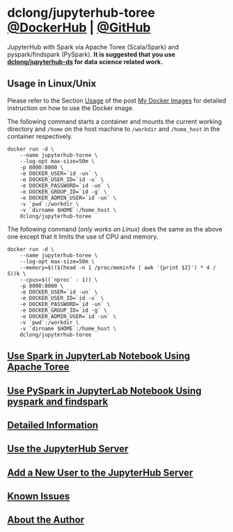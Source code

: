 # dclong/jupyterhub-toree [@DockerHub](https://hub.docker.com/r/dclong/jupyterhub-toree/) | [@GitHub](https://github.com/dclong/docker-jupyterhub-toree)

JupyterHub with Spark via Apache Toree (Scala/Spark) and pyspark/findspark (PySpark).
**It is suggested that you use [dclong/jupyterhub-ds](https://hub.docker.com/r/dclong/jupyterhub-ds/)
for data science related work.**


## Usage in Linux/Unix

Please refer to the Section
[Usage](http://www.legendu.net/en/blog/my-docker-images/#usage)
of the post [My Docker Images](http://www.legendu.net/en/blog/my-docker-images/) 
for detailed instruction on how to use the Docker image.

The following command starts a container 
and mounts the current working directory and `/home` on the host machine 
to `/workdir` and `/home_host` in the container respectively.
```
docker run -d \
    --name jupyterhub-toree \
    --log-opt max-size=50m \
    -p 8000:8000 \
    -e DOCKER_USER=`id -un` \
    -e DOCKER_USER_ID=`id -u` \
    -e DOCKER_PASSWORD=`id -un` \
    -e DOCKER_GROUP_ID=`id -g` \
    -e DOCKER_ADMIN_USER=`id -un` \
    -v `pwd`:/workdir \
    -v `dirname $HOME`:/home_host \
    dclong/jupyterhub-toree
```
The following command (*only works on Linux*) does the same as the above one 
except that it limits the use of CPU and memory.
```
docker run -d \
    --name jupyterhub-toree \
    --log-opt max-size=50m \
    --memory=$(($(head -n 1 /proc/meminfo | awk '{print $2}') * 4 / 5))k \
    --cpus=$((`nproc` - 1)) \
    -p 8000:8000 \
    -e DOCKER_USER=`id -un` \
    -e DOCKER_USER_ID=`id -u` \
    -e DOCKER_PASSWORD=`id -un` \
    -e DOCKER_GROUP_ID=`id -g` \
    -e DOCKER_ADMIN_USER=`id -un` \
    -v `pwd`:/workdir \
    -v `dirname $HOME`:/home_host \
    dclong/jupyterhub-toree
```
## [Use Spark in JupyterLab Notebook Using Apache Toree](http://www.legendu.net/en/blog/my-docker-images/#use-spark-in-jupyterlab-notebook-apache-toree)

## [Use PySpark in JupyterLab Notebook Using pyspark and findspark](http://www.legendu.net/en/blog/my-docker-images/#use-pyspark-in-jupyterlab-notebook-pyspark-and-findspark)

## [Detailed Information](http://www.legendu.net/en/blog/my-docker-images/#list-of-images-and-detailed-information) 

## [Use the JupyterHub Server](http://www.legendu.net/en/blog/my-docker-images/#use-the-jupyterhub-server)

## [Add a New User to the JupyterHub Server](http://www.legendu.net/en/blog/my-docker-images/#add-a-new-user-to-the-jupyterhub-server)

## [Known Issues](http://www.legendu.net/en/blog/my-docker-images/#known-issues)

## [About the Author](http://www.legendu.net/pages/about)
